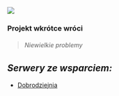![](https://cdn.discordapp.com/attachments/901198788486631514/901198845852131448/Global-Boost.png)

### Projekt wkrótce wróci

> ###### Niewielkie problemy

## ***Serwery ze wsparciem:***
- [Dobrodziejnia](https://discord.gg/tDdgaJJ)
